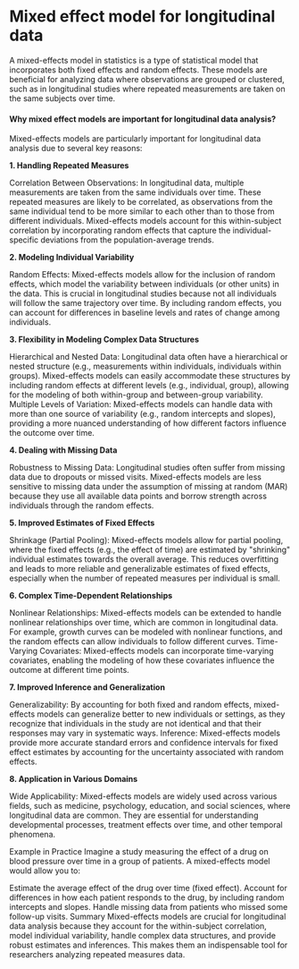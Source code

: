 # Mixed effect model for longitudinal data
A mixed-effects model in statistics is a type of statistical model that incorporates both fixed effects and random effects. These models are beneficial for analyzing data where observations are grouped or clustered, such as in longitudinal studies where repeated measurements are taken on the same subjects over time.



#### Why mixed effect models are important for longitudinal data analysis?
Mixed-effects models are particularly important for longitudinal data analysis due to several key reasons:

**1. Handling Repeated Measures**

Correlation Between Observations: In longitudinal data, multiple measurements are taken from the same individuals over time. These repeated measures are likely to be correlated, as observations from the same individual tend to be more similar to each other than to those from different individuals. Mixed-effects models account for this within-subject correlation by incorporating random effects that capture the individual-specific deviations from the population-average trends.

**2. Modeling Individual Variability**

Random Effects: Mixed-effects models allow for the inclusion of random effects, which model the variability between individuals (or other units) in the data. This is crucial in longitudinal studies because not all individuals will follow the same trajectory over time. By including random effects, you can account for differences in baseline levels and rates of change among individuals.

**3. Flexibility in Modeling Complex Data Structures**

Hierarchical and Nested Data: Longitudinal data often have a hierarchical or nested structure (e.g., measurements within individuals, individuals within groups). Mixed-effects models can easily accommodate these structures by including random effects at different levels (e.g., individual, group), allowing for the modeling of both within-group and between-group variability.
Multiple Levels of Variation: Mixed-effects models can handle data with more than one source of variability (e.g., random intercepts and slopes), providing a more nuanced understanding of how different factors influence the outcome over time.

**4. Dealing with Missing Data**

Robustness to Missing Data: Longitudinal studies often suffer from missing data due to dropouts or missed visits. Mixed-effects models are less sensitive to missing data under the assumption of missing at random (MAR) because they use all available data points and borrow strength across individuals through the random effects.

**5. Improved Estimates of Fixed Effects**

Shrinkage (Partial Pooling): Mixed-effects models allow for partial pooling, where the fixed effects (e.g., the effect of time) are estimated by "shrinking" individual estimates towards the overall average. This reduces overfitting and leads to more reliable and generalizable estimates of fixed effects, especially when the number of repeated measures per individual is small.

**6. Complex Time-Dependent Relationships**

Nonlinear Relationships: Mixed-effects models can be extended to handle nonlinear relationships over time, which are common in longitudinal data. For example, growth curves can be modeled with nonlinear functions, and the random effects can allow individuals to follow different curves.
Time-Varying Covariates: Mixed-effects models can incorporate time-varying covariates, enabling the modeling of how these covariates influence the outcome at different time points.

**7. Improved Inference and Generalization**

Generalizability: By accounting for both fixed and random effects, mixed-effects models can generalize better to new individuals or settings, as they recognize that individuals in the study are not identical and that their responses may vary in systematic ways.
Inference: Mixed-effects models provide more accurate standard errors and confidence intervals for fixed effect estimates by accounting for the uncertainty associated with random effects.

**8. Application in Various Domains**

Wide Applicability: Mixed-effects models are widely used across various fields, such as medicine, psychology, education, and social sciences, where longitudinal data are common. They are essential for understanding developmental processes, treatment effects over time, and other temporal phenomena.

Example in Practice
Imagine a study measuring the effect of a drug on blood pressure over time in a group of patients. A mixed-effects model would allow you to:

Estimate the average effect of the drug over time (fixed effect).
Account for differences in how each patient responds to the drug, by including random intercepts and slopes.
Handle missing data from patients who missed some follow-up visits.
Summary
Mixed-effects models are crucial for longitudinal data analysis because they account for the within-subject correlation, model individual variability, handle complex data structures, and provide robust estimates and inferences. This makes them an indispensable tool for researchers analyzing repeated measures data.








